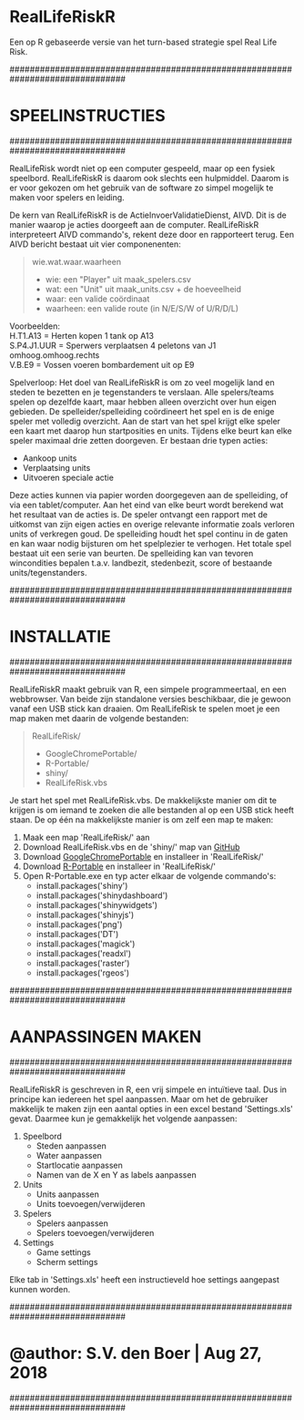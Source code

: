 # RealLifeRiskR
Een op R gebaseerde versie van het turn-based strategie spel Real Life Risk.

###############################################################################
# SPEELINSTRUCTIES
###############################################################################

RealLifeRisk wordt niet op een computer gespeeld, maar op een fysiek speelbord.
RealLifeRiskR is daarom ook slechts een hulpmiddel. Daarom is er voor gekozen om
het gebruik van de software zo simpel mogelijk te maken voor spelers en leiding.

De kern van RealLifeRiskR is de ActieInvoerValidatieDienst, AIVD. 
Dit is de manier waarop je acties doorgeeft aan de computer. RealLifeRiskR 
interpreteert AIVD commando's, rekent deze door en rapporteert terug. Een
AIVD bericht bestaat uit vier componenenten:

> wie.wat.waar.waarheen  
> - wie: een "Player" uit maak_spelers.csv  
> - wat: een "Unit" uit maak_units.csv + de hoeveelheid  
> - waar: een valide coördinaat  
> - waarheen: een valide route (in N/E/S/W of U/R/D/L)  

Voorbeelden:  
H.T1.A13    = Herten kopen 1 tank op A13    
S.P4.J1.UUR = Sperwers verplaatsen 4 peletons van J1 omhoog.omhoog.rechts  
V.B.E9      = Vossen voeren bombardement uit op E9  

Spelverloop:
Het doel van RealLifeRiskR is om zo veel mogelijk land en steden te bezetten en je tegenstanders te verslaan.
Alle spelers/teams spelen op dezelfde kaart, maar hebben alleen overzicht over hun eigen gebieden. De spelleider/spelleiding 
coördineert het spel en is de enige speler met volledig overzicht. 
Aan de start van het spel krijgt elke speler een kaart met daarop hun startposities en units. 
Tijdens elke beurt kan elke speler maximaal drie zetten doorgeven. Er bestaan drie typen acties:

- Aankoop units
- Verplaatsing units
- Uitvoeren speciale actie

Deze acties kunnen via papier worden doorgegeven aan de spelleiding, of via een tablet/computer. 
Aan het eind van elke beurt wordt berekend wat het resultaat van de acties is. De speler ontvangt
een rapport met de uitkomst van zijn eigen acties en overige relevante informatie zoals verloren units of verkregen goud.
De spelleiding houdt het spel continu in de gaten en kan waar nodig bijsturen om het spelplezier te verhogen.
Het totale spel bestaat uit een serie van beurten. De spelleiding kan van tevoren wincondities bepalen t.a.v.
landbezit, stedenbezit, score of bestaande units/tegenstanders.

###############################################################################
# INSTALLATIE
###############################################################################

RealLifeRiskR maakt gebruik van R, een simpele programmeertaal, en een webbrowser. 
Van beide zijn standalone versies beschikbaar, die je gewoon vanaf een USB stick kan draaien. 
Om RealLifeRisk te spelen moet je een map maken met daarin de volgende bestanden:

> RealLifeRisk/  
> - GoogleChromePortable/  
> - R-Portable/  
> - shiny/  
> - RealLifeRisk.vbs  

Je start het spel met RealLifeRisk.vbs. De makkelijkste manier om dit te krijgen 
is om iemand te zoeken die alle bestanden al op een USB stick heeft staan. 
De op één na makkelijkste manier is om zelf een map te maken:

1. Maak een map 'RealLifeRisk/' aan
2. Download RealLifeRisk.vbs en de 'shiny/' map van [GitHub](https://github.com/Zaklamp02/RealLifeRisk)
3. Download [GoogleChromePortable](https://portableapps.com/apps/internet/google_chrome_portable) en installeer in 'RealLifeRisk/'
4. Download [R-Portable](https://sourceforge.net/projects/rportable/) en installeer in 'RealLifeRisk/'
5. Open R-Portable.exe en typ acter elkaar de volgende commando's:
   - install.packages('shiny')
   - install.packages('shinydashboard')
   - install.packages('shinywidgets')
   - install.packages('shinyjs')
   - install.packages('png')
   - install.packages('DT')
   - install.packages('magick')
   - install.packages('readxl')
   - install.packages('raster')
   - install.packages('rgeos')

###############################################################################
# AANPASSINGEN MAKEN
###############################################################################

RealLifeRiskR is geschreven in R, een vrij simpele en intuïtieve taal. Dus in principe kan iedereen het spel aanpassen. Maar om het de gebruiker makkelijk te maken
zijn een aantal opties in een excel bestand 'Settings.xls' gevat. Daarmee kun je gemakkelijk het volgende aanpassen:

1. Speelbord
   - Steden aanpassen
   - Water aanpassen
   - Startlocatie aanpassen
   - Namen van de X en Y as labels aanpassen
2. Units
   - Units aanpassen
   - Units toevoegen/verwijderen
3. Spelers
   - Spelers aanpassen
   - Spelers toevoegen/verwijderen
4. Settings
   - Game settings 
   - Scherm settings

Elke tab in 'Settings.xls' heeft een instructieveld hoe settings aangepast kunnen worden.
   
###############################################################################
# @author: S.V. den Boer | Aug 27, 2018
###############################################################################